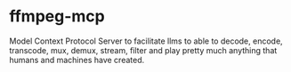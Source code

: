 # ffmpeg-mcp
Model Context Protocol Server to facilitate llms to able to decode, encode, transcode, mux, demux, stream, filter and play pretty much anything that humans and machines have created.
